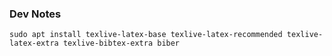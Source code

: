 ### Dev Notes

    sudo apt install texlive-latex-base texlive-latex-recommended texlive-latex-extra texlive-bibtex-extra biber
